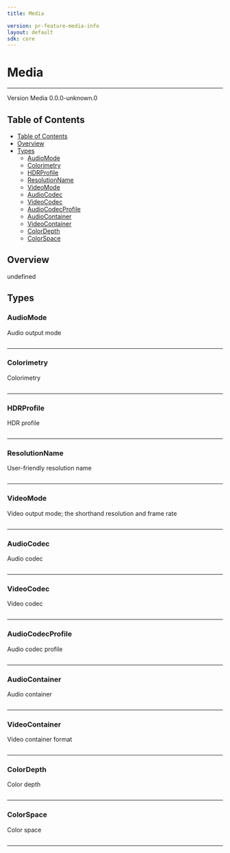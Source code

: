 ```yaml
---
title: Media

version: pr-feature-media-info
layout: default
sdk: core
---
```


# Media

---

Version Media 0.0.0-unknown.0

## Table of Contents

- [Table of Contents](#table-of-contents)
- [Overview](#overview)
- [Types](#types)
  - [AudioMode](#audiomode)
  - [Colorimetry](#colorimetry)
  - [HDRProfile](#hdrprofile)
  - [ResolutionName](#resolutionname)
  - [VideoMode](#videomode)
  - [AudioCodec](#audiocodec)
  - [VideoCodec](#videocodec)
  - [AudioCodecProfile](#audiocodecprofile)
  - [AudioContainer](#audiocontainer)
  - [VideoContainer](#videocontainer)
  - [ColorDepth](#colordepth)
  - [ColorSpace](#colorspace)

## Overview

undefined

## Types

### AudioMode

Audio output mode

```typescript

```

---

### Colorimetry

Colorimetry

```typescript

```

---

### HDRProfile

HDR profile

```typescript

```

---

### ResolutionName

User-friendly resolution name

```typescript

```

---

### VideoMode

Video output mode; the shorthand resolution and frame rate

```typescript

```

---

### AudioCodec

Audio codec

```typescript

```

---

### VideoCodec

Video codec

```typescript

```

---

### AudioCodecProfile

Audio codec profile

```typescript

```

---

### AudioContainer

Audio container

```typescript

```

---

### VideoContainer

Video container format

```typescript

```

---

### ColorDepth

Color depth

```typescript

```

---

### ColorSpace

Color space

```typescript

```

---
